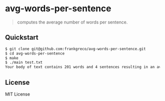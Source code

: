 # avg-words-per-sentence

> computes the average number of words per sentence.

## Quickstart

```sh
$ git clone git@github.com:frankgreco/avg-words-per-sentence.git
$ cd avg-words-per-sentence
$ make
$ ./main test.txt
Your body of text contains 201 words and 4 sentences resulting in an average of 50.25 words per sentence
```

## License
MIT License

